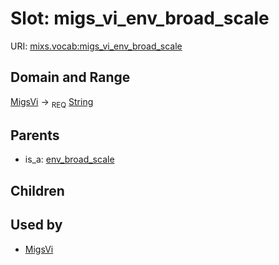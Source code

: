
# Slot: migs_vi_env_broad_scale




URI: [mixs.vocab:migs_vi_env_broad_scale](https://w3id.org/mixs/vocab/migs_vi_env_broad_scale)


## Domain and Range

[MigsVi](MigsVi.md) ->  <sub>REQ</sub> [String](types/String.md)

## Parents

 *  is_a: [env_broad_scale](env_broad_scale.md)

## Children


## Used by

 * [MigsVi](MigsVi.md)

